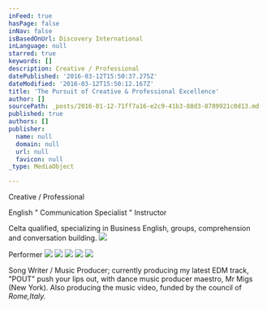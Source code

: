 ```yaml
---
inFeed: true
hasPage: false
inNav: false
isBasedOnUrl: Discovery International
inLanguage: null
starred: true
keywords: []
description: Creative / Professional
datePublished: '2016-03-12T15:50:37.275Z'
dateModified: '2016-03-12T15:50:12.167Z'
title: 'The Pursuit of Creative & Professional Excellence'
author: []
sourcePath: _posts/2016-01-12-71ff7a16-e2c9-41b3-88d3-8789921c0d13.md
published: true
authors: []
publisher:
  name: null
  domain: null
  url: null
  favicon: null
_type: MediaObject

---
```

Creative / Professional

English " Communication Specialist " Instructor

Celta qualified, specializing in Business English, groups, comprehension and conversation building.
![](https://the-grid-user-content.s3-us-west-2.amazonaws.com/b838af32-d3b2-4eb8-bc9b-d513d8b7abd4.JPG)

Performer
![](https://the-grid-user-content.s3-us-west-2.amazonaws.com/abc116dd-3348-4796-a0c1-a76437bcd60b.png)
![](https://s3-us-west-2.amazonaws.com/the-grid-img/p/18a38dcd8d97a8370da5fdc2ec0d72671ff48531.png)
![](https://the-grid-user-content.s3-us-west-2.amazonaws.com/e585889c-f7f2-4791-89b1-8349c4fbcef6.jpg)
![](https://the-grid-user-content.s3-us-west-2.amazonaws.com/b5f8a737-4a7c-433c-8751-75265a37ab21.jpg)
![](https://the-grid-user-content.s3-us-west-2.amazonaws.com/7bb852c1-cf7d-4b01-a5c5-f1d0c6cbb382.jpg)

Song Writer / Music Producer;  currently producing my latest EDM track, "POUT" push your lips out, with dance music producer maestro, Mr Migs (New York). Also producing the music video, funded by the council of _Rome,Italy._